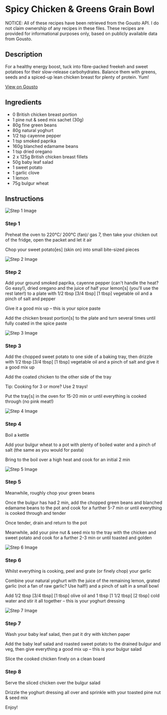 # Spicy Chicken & Greens Grain Bowl

NOTICE: All of these recipes have been retrieved from the Gousto API. I do not claim ownership of any recipes in these files. These recipes are provided for informational purposes only, based on publicly available data from Gousto.

## Description

For a healthy energy boost, tuck into fibre-packed freekeh and sweet potatoes for their slow-release carbohydrates. Balance them with greens, seeds and a spiced-up lean chicken breast for plenty of protein. Yum!

[View on Gousto](https://www.gousto.co.uk/recipes/cookbook/spicy-chicken-greens-grain-bowl)

## Ingredients

- 0 British chicken breast portion
- 1 pine nut & seed mix sachet (30g)
- 80g fine green beans
- 80g natural yoghurt
- 1/2 tsp cayenne pepper
- 1 tsp smoked paprika
- 160g blanched edamame beans
- 1 tsp dried oregano
- 2 x 125g British chicken breast fillets
- 50g baby leaf salad
- 1 sweet potato
- 1 garlic clove
- 1 lemon
- 75g bulgur wheat

## Instructions

![Step 1 Image](https://production-media.gousto.co.uk/cms/recipe-step-image/RC2279Step-1-x200.jpg)

### Step 1

Preheat the oven to 220°C/ 200°C (fan)/ gas 7, then take your chicken out of the fridge, open the packet and let it air

Chop your sweet potato[es] (skin on) into small bite-sized pieces

![Step 2 Image](https://production-media.gousto.co.uk/cms/recipe-step-image/Step-2-1587997359469-x200.jpg)

### Step 2

Add your ground smoked paprika, cayenne pepper (can't handle the heat? Go easy!), dried oregano and the juice of half your lemon[s] (you'll use the rest later!) to a plate with 1/2 tbsp <span class="text-purple">[3/4 tbsp]</span> <span class="text-danger">[1 tbsp] </span>vegetable oil and a pinch of salt and pepper

Give it a good mix up – this is your spice paste

Add the chicken breast portion[s] to the plate and turn several times until fully coated in the spice paste

![Step 3 Image](https://production-media.gousto.co.uk/cms/recipe-step-image/RC2279Step-3-x200.jpg)

### Step 3

Add the chopped sweet potato to one side of a baking tray, then drizzle with 1/2 tbsp [3/4 tbsp] [1 tbsp] vegetable oil and a pinch of salt and give it a good mix up

Add the coated chicken to the other side of the tray

Tip: Cooking for 3 or more? Use 2 trays!

Put the tray[s] in the oven for 15-20 min or until everything is cooked through (no pink meat!)

![Step 4 Image](https://production-media.gousto.co.uk/cms/recipe-step-image/RC2279Step-4-x200.jpg)

### Step 4

Boil a kettle

Add your bulgur wheat to a pot with plenty of boiled water and a pinch of salt (the same as you would for pasta)

Bring to the boil over a high heat and cook for an initial 2 min

![Step 5 Image](https://production-media.gousto.co.uk/cms/recipe-step-image/Step-6-1705926935930-x200.jpg)

### Step 5

Meanwhile, roughly chop your green beans

Once the bulgur has had 2 min, add the chopped green beans and blanched edamame beans to the pot and cook for a further 5-7 min or until everything is cooked through and tender

Once tender, drain and return to the pot

Meanwhile, add your pine nut & seed mix to the tray with the chicken and sweet potato and cook for a further 2-3 min or until toasted and golden

![Step 6 Image](https://production-media.gousto.co.uk/cms/recipe-step-image/Step-5-1705926938673-x200.jpg)

### Step 6

Whilst everything is cooking, peel and grate (or finely chop) your garlic

Combine your natural yoghurt with the juice of the remaining lemon, grated garlic (not a fan of raw garlic? Use half!) and a pinch of salt in a small bowl

Add 1/2 tbsp <span class="text-purple">[3/4 tbsp]</span> <span class="text-danger">[1 tbsp]</span> olive oil and 1 tbsp <span class="text-purple">[1 1/2 tbsp]</span> <span class="text-danger">[2 tbsp] </span>cold water and stir it all together – this is your yoghurt dressing

![Step 7 Image](https://production-media.gousto.co.uk/cms/recipe-step-image/RC2279Step-7-x200.jpg)

### Step 7

Wash your baby leaf salad, then pat it dry with kitchen paper

Add the baby leaf salad and roasted sweet potato to the drained bulgur and veg, then give everything a good mix up – this is your bulgur salad

Slice the cooked chicken finely on a clean board

### Step 8

Serve the sliced chicken over the bulgur salad

Drizzle the yoghurt dressing all over and sprinkle with your toasted pine nut & seed mix

Enjoy!

